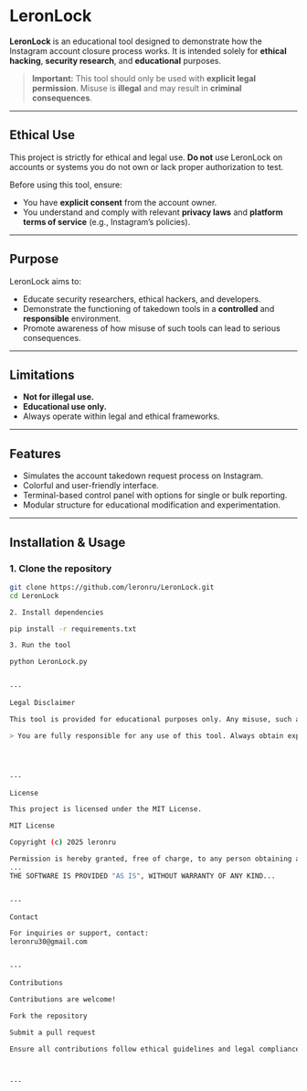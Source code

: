 # LeronLock

**LeronLock** is an educational tool designed to demonstrate how the Instagram account closure process works. It is intended solely for **ethical hacking**, **security research**, and **educational** purposes.

> **Important:** This tool should only be used with **explicit legal permission**. Misuse is **illegal** and may result in **criminal consequences**.

---

## Ethical Use

This project is strictly for ethical and legal use. **Do not** use LeronLock on accounts or systems you do not own or lack proper authorization to test.

Before using this tool, ensure:

- You have **explicit consent** from the account owner.
- You understand and comply with relevant **privacy laws** and **platform terms of service** (e.g., Instagram’s policies).

---

## Purpose

LeronLock aims to:

- Educate security researchers, ethical hackers, and developers.
- Demonstrate the functioning of takedown tools in a **controlled** and **responsible** environment.
- Promote awareness of how misuse of such tools can lead to serious consequences.

---

## Limitations

- **Not for illegal use.**
- **Educational use only.**
- Always operate within legal and ethical frameworks.

---

## Features

- Simulates the account takedown request process on Instagram.
- Colorful and user-friendly interface.
- Terminal-based control panel with options for single or bulk reporting.
- Modular structure for educational modification and experimentation.

---

## Installation & Usage

### 1. Clone the repository

```bash
git clone https://github.com/leronru/LeronLock.git
cd LeronLock

2. Install dependencies

pip install -r requirements.txt

3. Run the tool

python LeronLock.py


---

Legal Disclaimer

This tool is provided for educational purposes only. Any misuse, such as targeting accounts without proper permission, may violate laws and result in legal action.

> You are fully responsible for any use of this tool. Always obtain explicit permission before testing any system or platform.




---

License

This project is licensed under the MIT License.

MIT License

Copyright (c) 2025 leronru

Permission is hereby granted, free of charge, to any person obtaining a copy of this software...
...
THE SOFTWARE IS PROVIDED "AS IS", WITHOUT WARRANTY OF ANY KIND...


---

Contact

For inquiries or support, contact:
leronru30@gmail.com


---

Contributions

Contributions are welcome!

Fork the repository

Submit a pull request

Ensure all contributions follow ethical guidelines and legal compliance



---
